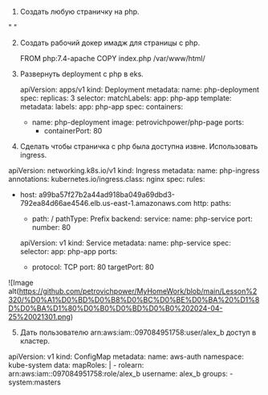 1. Создать любую страничку на php.

" <?php
echo "Hello, World!";
?> "

    
2. Создать рабочий докер имадж для страницы с php.
     
    FROM php:7.4-apache
    COPY index.php /var/www/html/
    
3. Развернуть deployment с php в eks.
     
    apiVersion: apps/v1
kind: Deployment
metadata:
  name: php-deployment
spec:
  replicas: 3
  selector:
    matchLabels:
      app: php-app
  template:
    metadata:
      labels:
        app: php-app
    spec:
      containers:
      - name: php-deployment
        image: petrovichpower/php-page
        ports:
        - containerPort: 80

4. Сделать чтобы страничка с php была доступна извне. Использовать ingress.

  apiVersion: networking.k8s.io/v1
kind: Ingress
metadata:
  name: php-ingress
  annotations:
    kubernetes.io/ingress.class: nginx
spec:
  rules:
  - host: a99ba57f27b2a44ad918ba049a69dbd3-792ea84d66ae4546.elb.us-east-1.amazonaws.com
    http:
      paths:
      - path: /
        pathType: Prefix
        backend:
          service:
            name: php-service
            port:
              number: 80


      apiVersion: v1
kind: Service
metadata:
  name: php-service
spec:
  selector:
    app: php-app
  ports:
    - protocol: TCP
      port: 80
      targetPort: 80

  ![Image alt(https://github.com/petrovichpower/MyHomeWork/blob/main/Lesson%2320/%D0%A1%D0%BD%D0%B8%D0%BC%D0%BE%D0%BA%20%D1%8D%D0%BA%D1%80%D0%B0%D0%BD%D0%B0%202024-04-25%20021301.png)

  
5. Дать пользователю arn:aws:iam::097084951758:user/alex_b доступ в кластер.

  apiVersion: v1
kind: ConfigMap
metadata:
  name: aws-auth
  namespace: kube-system
data:
  mapRoles: |
    - rolearn: arn:aws:iam::097084951758:role/alex_b
      username: alex_b
      groups:
        - system:masters
